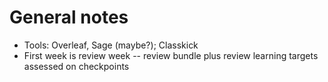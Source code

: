 # General notes 

- Tools: Overleaf, Sage (maybe?); Classkick 
- First week is review week -- review bundle plus review learning targets assessed on checkpoints 
<!--stackedit_data:
eyJoaXN0b3J5IjpbMTMzMjE1ODgxNV19
-->